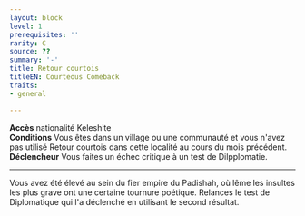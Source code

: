```yaml
---
layout: block
level: 1
prerequisites: ''
rarity: C
source: ??
summary: '-'
title: Retour courtois
titleEN: Courteous Comeback
traits:
- general

---
```


<p><span id="ctl00_MainContent_DetailedOutput"><strong>Accès</strong> nationalité Keleshite<br><strong>Conditions</strong> Vous êtes dans un village ou une communauté et vous n'avez pas utilisé Retour courtois dans cette localité au cours du mois précédent.<br><strong>Déclencheur</strong> Vous faites un échec critique à un test de Dilpplomatie.<br></span></p>
<hr>
<p>Vous avez été élevé au sein du fier empire du Padishah, où lême les insultes les plus grave ont une certaine tournure poétique. Relances le test de Diplomatique qui l'a déclenché en utilisant le second résultat.</p>
